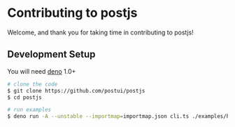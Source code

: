 # Contributing to postjs

Welcome, and thank you for taking time in contributing to postjs!

## Development Setup

You will need [deno](https://deno.land/) 1.0+

```bash
# clone the code
$ git clone https://github.com/postui/postjs
$ cd postjs

# run examples
$ deno run -A --unstable --importmap=importmap.json cli.ts ./examples/hello-world
```
